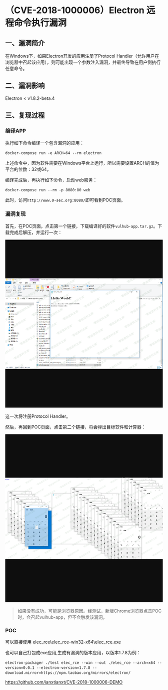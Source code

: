 （CVE-2018-1000006）Electron 远程命令执行漏洞
=============================================

一、漏洞简介
------------

在Windows下，如果Electron开发的应用注册了Protocol
Handler（允许用户在浏览器中召起该应用），则可能出现一个参数注入漏洞，并最终导致在用户侧执行任意命令。

二、漏洞影响
------------

Electron \< v1.8.2-beta.4

三、复现过程
------------

### 编译APP

执行如下命令编译一个包含漏洞的应用：

    docker-compose run -e ARCH=64 --rm electron

上述命令中，因为软件需要在Windows平台上运行，所以需要设置ARCH的值为平台的位数：32或64。

编译完成后，再执行如下命令，启动web服务：

    docker-compose run --rm -p 8080:80 web

此时，访问`http://www.0-sec.org:8080/`即可看到POC页面。

### 漏洞复现

首先，在POC页面，点击第一个链接，下载编译好的软件`vulhub-app.tar.gz`。下载完成后解压，并运行一次：

![](resource/(CVE-2018-1000006)Electron远程命令执行漏洞/media/rId26.png)

这一次将注册Protocol Handler。

然后，再回到POC页面，点击第二个链接，将会弹出目标软件和计算器：

![](resource/(CVE-2018-1000006)Electron远程命令执行漏洞/media/rId27.png)

> 如果没有成功，可能是浏览器原因。经测试，新版Chrome浏览器点击POC时，会召起vulhub-app，但不会触发该漏洞。

### POC

可以直接使用 elec\_rce\\elec\_rce-win32-x64\\elec\_rce.exe

也可以自己打包成exe应用,生成有漏洞的版本应用，以版本1.7.8为例：

    electron-packager ./test elec_rce --win --out ./elec_rce --arch=x64 --version=0.0.1 --electron-version=1.7.8 --download.mirror=https://npm.taobao.org/mirrors/electron/

https://github.com/ianxtianxt/CVE-2018-1000006-DEMO

